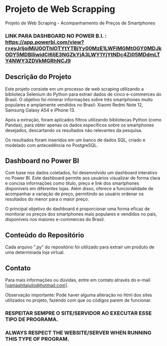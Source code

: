 # Projeto de Web Scrapping
Projeto de Web Scraping - Acompanhamento de Preços de Smartphones

### LINK PARA DASHBOARD NO POWER B.I. : https://app.powerbi.com/view?r=eyJrIjoiMjU0OThlOTYtYTBjYy00MzE1LWFiMGMtOGY0MDJkODY5MDBlIiwidCI6IjE3NGZkYjA3LWY1YjYtNDc4Zi05MDdmLTY4NWY3ZDVkMGRhNCJ9

## Descrição do Projeto
Este projeto consiste em um processo de web scraping utilizando a biblioteca Selenium do Python para extrair dados de cinco e-commerces do Brasil.
O objetivo foi minerar informações sobre três smartphones muito populares e amplamente vendidos no Brasil: Xiaomi Redmi Note 12, Samsung Galaxy A54 e iPhone 13.

Após a extração, foram aplicados filtros utilizando bibliotecas Python (como Pandas), para obter apenas os dados específicos sobre os smartphones desejados, descartando os resultados não relevantes da pesquisa.

Os resultados foram inseridos em um banco de dados SQL, criado e modelado com antecedência no PostgreSQL.

## Dashboard no Power BI
Com base nos dados coletados, foi desenvolvido um dashboard interativo no Power BI. 
Este dashboard permite aos usuários visualizar de forma clara e concisa informações como título, preço e link dos smartphones disponíveis em diferentes lojas. 
Além disso, oferece a funcionalidade de acompanhar a variação de preço, permitindo ao usuário ordenar os resultados do menor para o maior preço.

O principal objetivo do dashboard é proporcionar uma forma eficaz de monitorar os preços dos smartphones mais populares e vendidos no país, disponíveis nos maiores e-commerces do Brasil.

## Conteúdo do Repositório
Cada arquivo ".py" do repositório foi utilizado para extrair um produto de uma determinada loja virtual.

## Contato
Para mais informações ou dúvidas, entre em contato através do e-mail [yamashitajulio@hotmail.com].

Observação importante: Pode haver alguma alteração no html dos sites utilizados no projeto, fazendo com que os códigos parem de funcionar. 

### RESPEITAR SEMPRE O SITE/SERVIDOR AO EXECUTAR ESSE TIPO DE PROGRAMA.
### ALWAYS RESPECT THE WEBSITE/SERVER WHEN RUNNING THIS TYPE OF PROGRAM.
